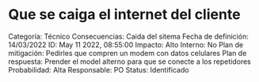 # Que se caiga el internet del cliente

Categoría: Técnico
Consecuencias: Caida del sitema
Fecha de definición: 14/03/2022
ID: May 11 2022, 08:55:00
Impacto: Alto
Interno: No
Plan de mitigación: Pedirles que compren un modem con datos celulares
Plan de respuesta: Prender el model alterno para que se conecte a los repetidores
Probabilidad: Alta
Responsable: PO
Status: Identificado